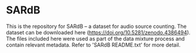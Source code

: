 # SARdB
This is the repository for SARdB – a dataset for audio source counting. The dataset can be downloaded here (https://doi.org/10.5281/zenodo.4386494). The files included here were used as part of the data mixture process and contain relevant metadata. Refer to 'SARdB README.txt' for more detail.
